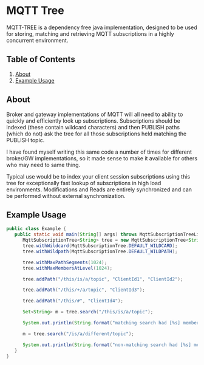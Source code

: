 
# MQTT Tree
MQTT-TREE is a dependency free java implementation, designed to be used for storing, matching and retrieving MQTT subscriptions
in a highly concurrent environment.

## Table of Contents
1. [About](#about) 
2. [Example Usage](#example-usage)
   
## About
Broker and gateway implementations of MQTT will all need to ability to quickly and efficiently look up subscriptions. Subscriptions
should be indexed (these contain wildcard characters) and then PUBLISH paths (which do not) ask the tree for all those subscriptions
held matching the PUBLISH topic.

I have found myself writing this same code a number of times for different broker/GW implementations, so it made sense to make it 
available for others who may need to same thing.

Typical use would be to index your client session subscriptions using this tree for exceptionally fast lookup of subscriptions
in high load environments. Modifications and Reads are entirely synchronized and can be performed without external synchronization.

## Example Usage

```java
public class Example {
   public static void main(String[] args) throws MqttSubscriptionTreeLimitExceededException {
      MqttSubscriptionTree<String> tree = new MqttSubscriptionTree<String>(MqttSubscriptionTree.DEFAULT_SPLIT, true);
      tree.withWildcard(MqttSubscriptionTree.DEFAULT_WILDCARD);
      tree.withWildpath(MqttSubscriptionTree.DEFAULT_WILDPATH);

      tree.withMaxPathSegments(1024);
      tree.withMaxMembersAtLevel(1024);

      tree.addPath("/this/is/a/topic", "ClientId1", "ClientId2");

      tree.addPath("/this/+/a/topic", "ClientId3");

      tree.addPath("/this/#", "ClientId4");

      Set<String> m = tree.search("/this/is/a/topic");

      System.out.println(String.format("matching search had [%s] members", m.size()));

      m = tree.search("/is/a/different/topic");

      System.out.println(String.format("non-matching search had [%s] members", m.size()));
   }
}
```
